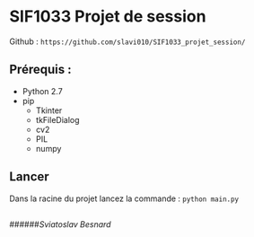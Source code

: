 # SIF1033 Projet de session

Github : `https://github.com/slavi010/SIF1033_projet_session/`

## Prérequis : 
 - Python 2.7
 - pip
   - Tkinter
   - tkFileDialog
   - cv2
   - PIL
   - numpy

## Lancer
Dans la racine du projet lancez la commande : `python main.py`

##
######_Sviatoslav Besnard_